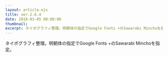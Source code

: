 ```yaml
---
layout: article.ejs
title: ver.2.6.4
date: 2018-03-05 00:00:00
thumbnail: 
excerpt: タイポグラフィ整理。明朝体の指定でGoogle Fonts +のSawarabi Minchoを指定
---
```


タイポグラフィ整理。明朝体の指定でGoogle Fonts +のSawarabi Minchoを指定。
